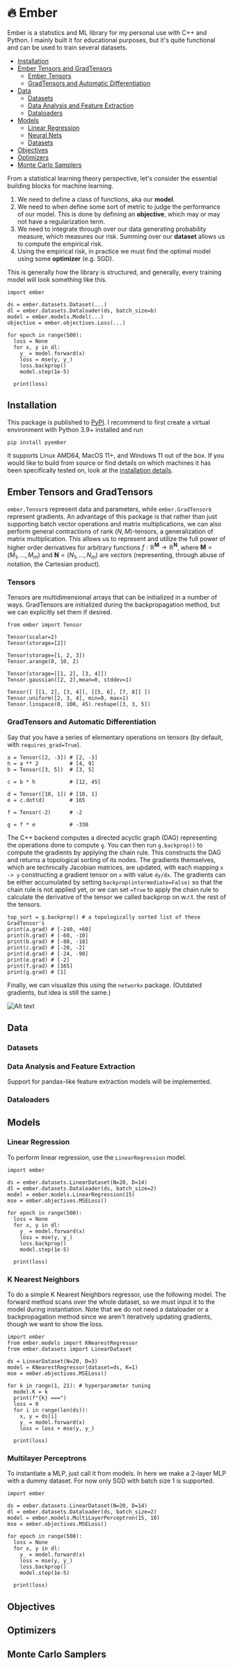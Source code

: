 # 🔥 Ember

Ember is a statistics and ML library for my personal use with C++ and Python. I mainly built it for educational purposes, but it's quite functional and can be used to train several datasets. 

- [Installation](#installation) 
- [Ember Tensors and GradTensors](#ember-tensors-and-gradtensors)
    - [Ember Tensors](#tensors)
    - [GradTensors and Automatic Differentiation](#gradtensors-and-automatic-differentiation)
- [Data](#data)
    - [Datasets](#datasets) 
    - [Data Analysis and Feature Extraction](#data-analysis-and-feature-extraction) 
    - [Dataloaders](#dataloader) 
- [Models](#models)
    - [Linear Regression](#linear-regression)
    - [Neural Nets](#multilayer-perceptrons)
    - [Datasets](#datasets)
- [Objectives](#objectives)
- [Optimizers](#optimizers)
- [Monte Carlo Samplers](#monte-carlo-samplers)

From a statistical learning theory perspective, let's consider the essential building blocks for machine learning. 
1. We need to define a class of functions, aka our **model**. 
2. We need to when define some sort of metric to judge the performance of our model. This is done by defining an **objective**, which may or may not have a regularization term. 
3. We need to integrate through over our data generating probability measure, which measures our risk. Summing over our **dataset** allows us to compute the empirical risk. 
4. Using the empirical risk, in practice we must find the optimal model using some **optimizer** (e.g. SGD). 

This is generally how the library is structured, and generally, every training model will look something like this. 
```
import ember 

ds = ember.datasets.Dataset(...) 
dl = ember.datasets.Dataloader(ds, batch_size=b)  
model = ember.models.Model(...) 
objective = ember.objectives.Loss(...)

for epoch in range(500): 
  loss = None
  for x, y in dl: 
    y_ = model.forward(x)  
    loss = mse(y, y_)
    loss.backprop()
    model.step(1e-5) 

  print(loss)
```


## Installation 

This package is published to [PyPI](https://pypi.org/project/pyember/). I recommend to first create a virtual environment with Python 3.9+ installed and run 
```
pip install pyember
``` 
It supports Linux AMD64, MacOS 11+, and Windows 11 out of the box. If you would like to build from source or find details on which machines it has been specifically tested on, look at the [installation details](docs/installation.md).  

## Ember Tensors and GradTensors

`ember.Tensor`s represent data and parameters, while `ember.GradTensor`s represent gradients. An advantage of this package is that rather than just supporting batch vector operations and matrix multiplications, we can also perform general contractions of rank $(N, M)$-tensors, a generalization of matrix multiplication. This allows us to represent and utilize the full power of higher order derivatives for arbitrary functions $f: \mathbb{R}^{\mathbf{M}} \rightarrow \mathbb{R}^{\mathbf{N}}$, where $\mathbf{M} = (M_1, \ldots, M_m)$ and $\mathbf{N} = (N_1, \ldots, N_m)$ are *vectors* (representing, through abuse of notation, the Cartesian product). 

### Tensors
Tensors are multidimensional arrays that can be initialized in a number of ways. GradTensors are initialized during the backpropagation method, but we can explicitly set them if desired. 
```
from ember import Tensor 

Tensor(scalar=2)
Tensor(storage=[2]) 

Tensor(storage=[1, 2, 3]) 
Tensor.arange(0, 10, 2)

Tensor(storage=[[1, 2], [3, 4]]) 
Tensor.gaussian([2, 2],mean=0, stddev=1)

Tensor([ [[1, 2], [3, 4]], [[5, 6], [7, 8]] ]) 
Tensor.uniform([2, 3, 4], min=0, max=1) 
Tensor.linspace(0, 100, 45).reshape([3, 3, 5])
```

### GradTensors and Automatic Differentiation

Say that you have a series of elementary operations on tensors (by default, with `requires_grad=True`). 
```
a = Tensor([2, -3]) # [2, -3]
h = a ** 2          # [4, 9]
b = Tensor([3, 5])  # [3, 5]

c = b * h           # [12, 45]

d = Tensor([10, 1]) # [10, 1]
e = c.dot(d)        # 165

f = Tensor(-2)      # -2

g = f * e           # -330
```

The C++ backend computes a directed acyclic graph (DAG) representing the operations done to compute `g`. You can then run `g.backprop()` to compute the gradients by applying the chain rule. This constructs the DAG and returns a topological sorting of its nodes. The gradients themselves, which are technically Jacobian matrices, are updated, with each mapping `x -> y` constructing a gradient tensor on `x` with value `dy/dx`. The gradients can be either accumulated by setting `backprop(intermediate=False)` so that the chain rule is not applied yet, or we can set `=True` to apply the chain rule to calculate the derivative of the tensor we called backprop on w.r.t. the rest of the tensors. 

```
top_sort = g.backprop() # a topologically sorted list of these GradTensor's 
print(a.grad) # [-240, +60]
print(h.grad) # [-60, -10]
print(b.grad) # [-80, -18]
print(c.grad) # [-20, -2]
print(d.grad) # [-24, -90]
print(e.grad) # [-2]
print(f.grad) # [165]
print(g.grad) # [1]
```

Finally, we can visualize this using the `networkx` package. (Outdated gradients, but idea is still the same.)

![Alt text](docs/img/computational_graph.png)

## Data

### Datasets 

### Data Analysis and Feature Extraction 

Support for pandas-like feature extraction models will be implemented. 

### Dataloaders 

## Models 

### Linear Regression 

To perform linear regression, use the `LinearRegression` model. 
```
import ember 

ds = ember.datasets.LinearDataset(N=20, D=14)
dl = ember.datasets.Dataloader(ds, batch_size=2)
model = ember.models.LinearRegression(15) 
mse = ember.objectives.MSELoss()

for epoch in range(500): 
  loss = None
  for x, y in dl: 
    y_ = model.forward(x)  
    loss = mse(y, y_)
    loss.backprop()
    model.step(1e-5) 

  print(loss)
``` 

### K Nearest Neighbors 

To do a simple K Nearest Neighbors regressor, use the following model. The forward method scans over the whole dataset, so we must input it to the model during instantiation. Note that we do not need a dataloader or a backpropagation method since we aren't iteratively updating gradients, though we want to show the loss. 

```
import ember
from ember.models import KNearestRegressor
from ember.datasets import LinearDataset

ds = LinearDataset(N=20, D=3)
model = KNearestRegressor(dataset=ds, K=1)
mse = ember.objectives.MSELoss() 

for k in range(1, 21): # hyperparameter tuning
  model.K = k
  print(f"{k} ===") 
  loss = 0
  for i in range(len(ds)): 
    x, y = ds[i] 
    y_ = model.forward(x) 
    loss = loss + mse(y, y_) 

  print(loss)
```

### Multilayer Perceptrons 

To instantiate a MLP, just call it from models. In here we make a 2-layer MLP with a dummy dataset. For now only SGD with batch size 1 is supported.  
```
import ember 

ds = ember.datasets.LinearDataset(N=20, D=14)
dl = ember.datasets.Dataloader(ds, batch_size=2)
model = ember.models.MultiLayerPerceptron(15, 10) 
mse = ember.objectives.MSELoss()

for epoch in range(500):  
  loss = None
  for x, y in dl: 
    y_ = model.forward(x) 
    loss = mse(y, y_)
    loss.backprop() 
    model.step(1e-5)

  print(loss)
```

## Objectives

## Optimizers

## Monte Carlo Samplers
